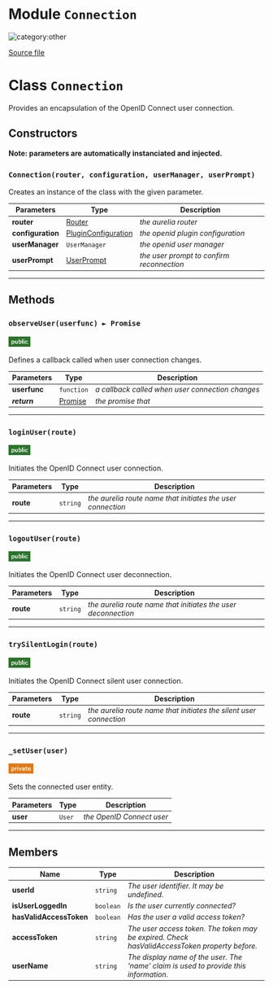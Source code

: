 # Module `Connection`

![category:other](https://img.shields.io/badge/category-other-blue.svg?style=flat-square)



[Source file](..\src\connection.js)

# Class `Connection`

Provides an encapsulation of the OpenID Connect user connection.

## Constructors

__Note: parameters are automatically instanciated and injected.__

### `Connection(router, configuration, userManager, userPrompt)`

Creates an instance of the class with the given parameter.

Parameters | Type | Description
--- | --- | ---
__router__ | [Router](https://aurelia.io/docs/api/router/class/AppRouter) | *the aurelia router*
__configuration__ | [PluginConfiguration](src_plugin-configuration.md) | *the openid plugin configuration*
__userManager__ | `UserManager` | *the openid user manager*
__userPrompt__ | [UserPrompt](src_user-prompt.md) | *the user prompt to confirm reconnection*

---

## Methods

### `observeUser(userfunc) ► Promise`

![modifier: public](images/badges/modifier-public.png)

Defines a callback called when user connection changes.

Parameters | Type | Description
--- | --- | ---
__userfunc__ | `function` | *a callback called when user connection changes*
__*return*__ | [Promise](https://developer.mozilla.org/en-US/docs/Web/JavaScript/Reference/Global_Objects/Promise) | *the promise that*

---

### `loginUser(route)`

![modifier: public](images/badges/modifier-public.png)

Initiates the OpenID Connect user connection.

Parameters | Type | Description
--- | --- | ---
__route__ | `string` | *the aurelia route name that initiates the user connection*

---

### `logoutUser(route)`

![modifier: public](images/badges/modifier-public.png)

Initiates the OpenID Connect user deconnection.

Parameters | Type | Description
--- | --- | ---
__route__ | `string` | *the aurelia route name that initiates the user deconnection*

---

### `trySilentLogin(route)`

![modifier: public](images/badges/modifier-public.png)

Initiates the OpenID Connect silent user connection.

Parameters | Type | Description
--- | --- | ---
__route__ | `string` | *the aurelia route name that initiates the silent user connection*

---

### `_setUser(user)`

![modifier: private](images/badges/modifier-private.png)

Sets the connected user entity.

Parameters | Type | Description
--- | --- | ---
__user__ | `User` | *the OpenID Connect user*

---

## Members

Name | Type | Description
--- | --- | ---
__userId__ | `string` | *The user identifier. It may be undefined.*
__isUserLoggedIn__ | `boolean` | *Is the user currently connected?*
__hasValidAccessToken__ | `boolean` | *Has the user a valid access token?*
__accessToken__ | `string` | *The user access token. The token may be expired. Check hasValidAccessToken property before.*
__userName__ | `string` | *The display name of the user. The &#x27;name&#x27; claim is used to provide this information.*
